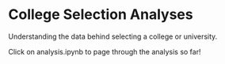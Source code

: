 # College Selection Analyses

Understanding the data behind selecting a college or university.

Click on analysis.ipynb to page through the analysis so far!
